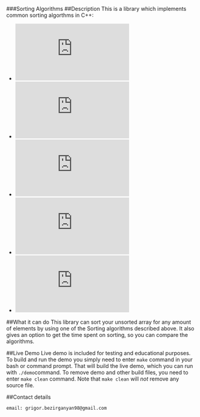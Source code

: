 ###Sorting Algorithms
##Description
This is a library which implements common sorting algorthms in C++:
* **![Selection Sort](https://www.tutorialspoint.com/data_structures_algorithms/selection_sort_algorithm.htm)**
* **![Bubble Sort](https://www.tutorialspoint.com/data_structures_algorithms/bubble_sort_algorithm.htm)**
* **![Insertion Sort](https://www.tutorialspoint.com/data_structures_algorithms/insertion_sort_algorithm.htm)**
* **![Merge Sort](https://www.tutorialspoint.com/data_structures_algorithms/merge_sort_algorithm.htm)**
* **![Quick Sort](https://www.tutorialspoint.com/data_structures_algorithms/quick_sort_algorithm.htm)**

##What it can do
This library can sort your unsorted array for any amount of elements by using
one of the Sorting algorithms described above. It also gives an option to get
the time spent on sorting, so you can compare the algorithms.

##Live Demo
Live demo is included for testing and educational purposes. To build and
run the demo you simply need to enter `make` command in your bash or command
prompt. That will build the live demo, which you can run with `./demo`command.
To remove demo and other build files, you need to enter `make clean` command.
Note that `make clean` will *not* remove any source file.

##Contact details

```
email: grigor.bezirganyan98@gmail.com

```

